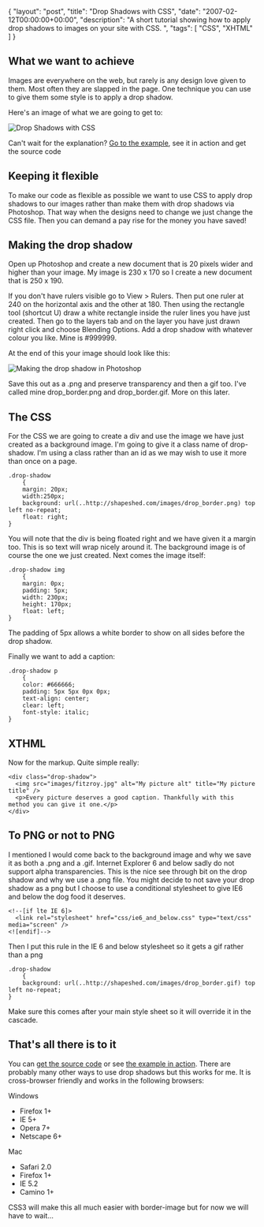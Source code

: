 {
  "layout": "post",
  "title": "Drop Shadows with CSS",
  "date": "2007-02-12T00:00:00+00:00",
  "description": "A short tutorial showing how to apply drop shadows to images on your site with CSS. ",
  "tags": [
    "CSS",
    "XHTML"
  ]
}

## What we want to achieve

Images are everywhere on the web, but rarely is any design love given to them. Most often they are slapped in the page. One technique you can use to give them some style is to apply a drop shadow.

Here's an image of what we are going to get to:

![Drop Shadows with CSS][1] 

Can't wait for the explanation? [Go to the example][2], see it in action and get the source code

## Keeping it flexible

To make our code as flexible as possible we want to use CSS to apply drop shadows to our images rather than make them with drop shadows via Photoshop. That way when the designs need to change we just change the CSS file. Then you can demand a pay rise for the money you have saved!

## Making the drop shadow

Open up Photoshop and create a new document that is 20 pixels wider and higher than your image. My image is 230 x 170 so I create a new document that is 250 x 190. 

If you don't have rulers visible go to View > Rulers. Then put one ruler at 240 on the horizontal axis and the other at 180. Then using the rectangle tool (shortcut U) draw a white rectangle inside the ruler lines you have just created. Then go to the layers tab and on the layer you have just drawn right click and choose Blending Options. Add a drop shadow with whatever colour you like. Mine is #999999.

At the end of this your image should look like this: 

![Making the drop shadow in Photoshop][3] 

Save this out as a .png and preserve transparency and then a gif too. I've called mine drop\_border.png and drop\_border.gif. More on this later. 

## The CSS

For the CSS we are going to create a div and use the image we have just created as a background image. I'm going to give it a class name of drop-shadow. I'm using a class rather than an id as we may wish to use it more than once on a page. 

    .drop-shadow
        {
        margin: 20px;
        width:250px; 
        background: url(..http://shapeshed.com/images/drop_border.png) top left no-repeat;    
        float: right;
    }

You will note that the div is being floated right and we have given it a margin too. This is so text will wrap nicely around it. The background image is of course the one we just created. Next comes the image itself: 

    .drop-shadow img
        {
        margin: 0px;
        padding: 5px;
        width: 230px;
        height: 170px;
        float: left;
    }

The padding of 5px allows a white border to show on all sides before the drop shadow. 

Finally we want to add a caption: 
 
    .drop-shadow p
        {
        color: #666666;
        padding: 5px 5px 0px 0px;
        text-align: center;
        clear: left;
        font-style: italic;
    }

## XTHML

Now for the markup. Quite simple really:  

    <div class="drop-shadow">
      <img src="images/fitzroy.jpg" alt="My picture alt" title="My picture title" />
      <p>Every picture deserves a good caption. Thankfully with this method you can give it one.</p>    
    </div>

## To PNG or not to PNG

I mentioned I would come back to the background image and why we save it as both a .png and a .gif. Internet Explorer 6 and below sadly do not support alpha transparencies. This is the nice see through bit on the drop shadow and why we use a .png file. You might decide to not save your drop shadow as a png but I choose to use a conditional stylesheet to give IE6 and below the dog food it deserves.  

    <!--[if lte IE 6]>
      <link rel="stylesheet" href="css/ie6_and_below.css" type="text/css" media="screen" />
    <![endif]-->

Then I put this rule in the IE 6 and below stylesheet so it gets a gif rather than a png  

    .drop-shadow
        {
        background: url(..http://shapeshed.com/images/drop_border.gif) top left no-repeat;    
    }

Make sure this comes after your main style sheet so it will override it in the cascade.

## That's all there is to it

You can [get the source code][5] or see [the example in action][2]. There are probably many other ways to use drop shadows but this works for me. It is cross-browser friendly and works in the following browsers:

Windows

*   Firefox 1+
*   IE 5+
*   Opera 7+
*   Netscape 6+

Mac

*   Safari 2.0
*   Firefox 1+
*   IE 5.2
*   Camino 1+

CSS3 will make this all much easier with border-image but for now we will have to wait...

 [1]: http://shapeshed.com/images/articles/drop_shadow_goal.jpg 
 [2]: http://www.shapeshed.com/examples/drop-shadows-css/
 [3]: http://shapeshed.com/images/articles/drop_shadow.jpg 
 [4]: http://shapeshed.com/images/fitzroy.jpg 
 [5]: http://cdn.shapeshed.com/downloads/drop-shadows-css.zip
